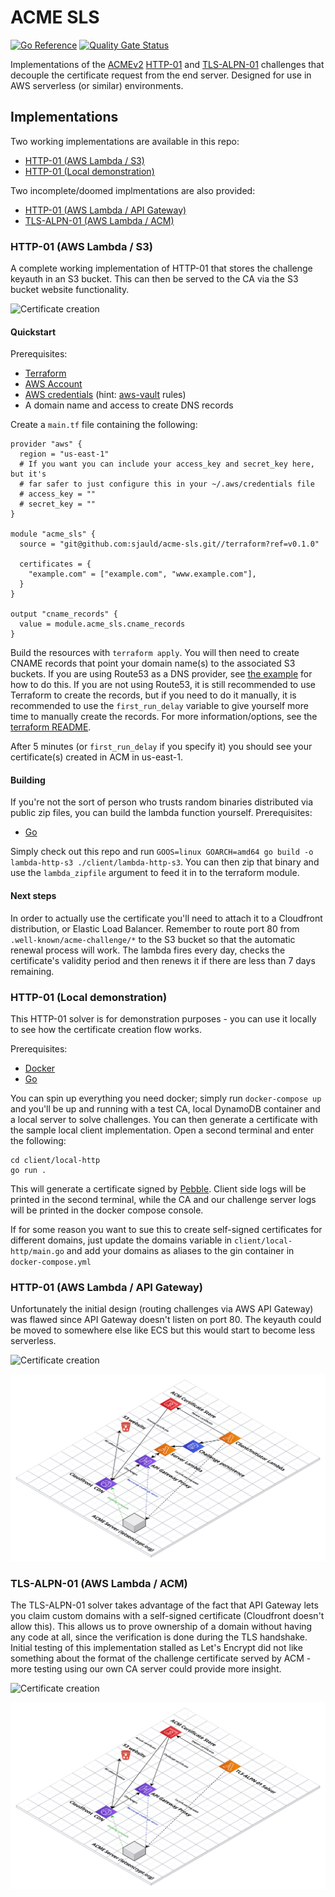 # ACME SLS

[![Go Reference](https://pkg.go.dev/badge/github.com/sjauld/acme-sls/.svg)](https://pkg.go.dev/github.com/sjauld/acme-sls/)
[![Quality Gate Status](https://sonarcloud.io/api/project_badges/measure?project=sjauld_acme-sls&metric=alert_status)](https://sonarcloud.io/summary/new_code?id=sjauld_acme-sls)

Implementations of the [ACMEv2](https://letsencrypt.org/how-it-works/)
[HTTP-01](https://datatracker.ietf.org/doc/html/rfc8738) and
[TLS-ALPN-01](https://datatracker.ietf.org/doc/html/rfc8737) challenges
that decouple the certificate request from the end server. Designed for use in
AWS serverless (or similar) environments.

## Implementations

Two working implementations are available in this repo:

* [HTTP-01 (AWS Lambda / S3)](#http-01-aws-lambda--s3)
* [HTTP-01 (Local demonstration)](#http-01-local-demonstration)

Two incomplete/doomed implmentations are also provided:

* [HTTP-01 (AWS Lambda / API Gateway)](#http-01-aws-lambda--api-gateway)
* [TLS-ALPN-01 (AWS Lambda / ACM)](#tls-alpn-01-aws-lambda--acm)

### HTTP-01 (AWS Lambda / S3)

A complete working implementation of HTTP-01 that stores the challenge keyauth
in an S3 bucket. This can then be served to the CA via the S3 bucket website
functionality.

![Certificate creation](https://www.plantuml.com/plantuml/proxy?cache=no&src=https://raw.githubusercontent.com/sjauld/acme-sls/main/certificate-creation-http-s3.iuml)

#### Quickstart

Prerequisites:

* [Terraform](https://www.terraform.io/)
* [AWS Account](https://aws.amazon.com/)
* [AWS credentials](https://registry.terraform.io/providers/hashicorp/aws/latest/docs#authentication)
  (hint: [aws-vault](https://github.com/99designs/aws-vault) rules)
* A domain name and access to create DNS records

Create a `main.tf` file containing the following:
```
provider "aws" {
  region = "us-east-1"
  # If you want you can include your access_key and secret_key here, but it's
  # far safer to just configure this in your ~/.aws/credentials file
  # access_key = ""
  # secret_key = ""
}

module "acme_sls" {
  source = "git@github.com:sjauld/acme-sls.git//terraform?ref=v0.1.0"

  certificates = {
    "example.com" = ["example.com", "www.example.com"],
  }
}

output "cname_records" {
  value = module.acme_sls.cname_records
}
```
Build the resources with `terraform apply`. You will then need to create CNAME
records that point your domain name(s) to the associated S3 buckets. If you
are using Route53 as a DNS provider, see
[the example](./terraform/example/main.tf) for how to do this. If you are not
using Route53, it is still recommended to use Terraform to create the records,
but if you need to do it manually, it is recommended to use the
`first_run_delay` variable to give yourself more time to manually create the
records. For more information/options, see the
[terraform README](./terraform/README.md).

After 5 minutes (or `first_run_delay` if you specify it) you should see your
certificate(s) created in ACM in us-east-1.

#### Building

If you're not the sort of person who trusts random binaries distributed via
public zip files, you can build the lambda function yourself. Prerequisites:

* [Go](https://go.dev/)

Simply check out this repo and run
`GOOS=linux GOARCH=amd64 go build -o lambda-http-s3 ./client/lambda-http-s3`.
You can then zip that binary and use the `lambda_zipfile` argument to feed it
in to the terraform module.

#### Next steps

In order to actually use the certificate you'll need to attach it to a
Cloudfront distribution, or Elastic Load Balancer. Remember to route port 80
from `.well-known/acme-challenge/*` to the S3 bucket so that the automatic
renewal process will work. The lambda fires every day, checks the certificate's
validity period and then renews it if there are less than 7 days remaining.

### HTTP-01 (Local demonstration)

This HTTP-01 solver is for demonstration purposes - you can use it locally to
see how the certificate creation flow works.

Prerequisites:

* [Docker](https://www.docker.com/)
* [Go](https://go.dev/)

You can spin up everything you need docker; simply run
`docker-compose up` and you'll be up and running with a test CA, local
DynamoDB container and a local server to solve challenges. You can then generate
a certificate with the sample local client implementation. Open a second
terminal and enter the following:

```
cd client/local-http
go run .
```

This will generate a certificate signed by
[Pebble](https://github.com/letsencrypt/pebble).
Client side logs will be printed in the second terminal, while the CA and our
challenge server logs will be printed in the docker compose console.

If for some reason you want to sue this to create self-signed certificates for
different domains, just update the domains variable in
`client/local-http/main.go` and add your domains as aliases to the gin container
in `docker-compose.yml`

### HTTP-01 (AWS Lambda / API Gateway)

Unfortunately the initial design (routing challenges via AWS API Gateway) was
flawed since API Gateway doesn't listen on port 80. The keyauth could be moved
to somewhere else like ECS but this would start to become less serverless.

![Certificate creation](https://www.plantuml.com/plantuml/proxy?cache=no&src=https://raw.githubusercontent.com/sjauld/acme-sls/main/certificate-creation-http.iuml)

![Architecture](./ACME-SLS-HTTP.png)

### TLS-ALPN-01 (AWS Lambda / ACM)

The TLS-ALPN-01 solver takes advantage of the fact that API Gateway lets you
claim custom domains with a self-signed certificate (Cloudfront doesn't allow
this). This allows us to prove ownership of a domain without having any code at
all, since the verification is done during the TLS handshake. Initial testing
of this implementation stalled as Let's Encrypt did not like something about the
format of the challenge certificate served by ACM - more testing using our own
CA server could provide more insight.

![Certificate creation](https://www.plantuml.com/plantuml/proxy?cache=no&src=https://raw.githubusercontent.com/sjauld/acme-sls/main/certificate-creation-tls.iuml)

![Architecture](./ACME-SLS-TLS.png)

